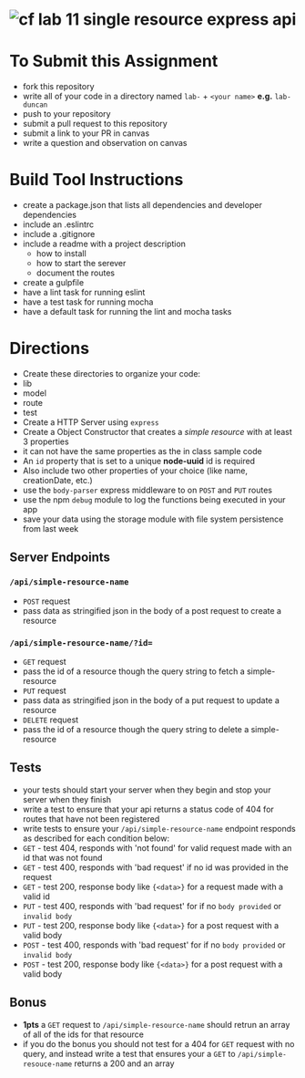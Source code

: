 ![cf](https://i.imgur.com/7v5ASc8.png) lab 11 single resource express api
======

# To Submit this Assignment
  * fork this repository
  * write all of your code in a directory named `lab-` + `<your name>` **e.g.** `lab-duncan`
  * push to your repository
  * submit a pull request to this repository
  * submit a link to your PR in canvas
  * write a question and observation on canvas

# Build Tool Instructions
* create a package.json that lists all dependencies and developer dependencies
* include an .eslintrc
* include a .gitignore
* include a readme with a project description
  * how to install
  * how to start the serever
  * document the routes
* create a gulpfile
 * have a lint task for running eslint
 * have a test task for running mocha
 * have a default task for running the lint and mocha tasks

# Directions
* Create these directories to organize your code:
 * lib
 * model
 * route
 * test
* Create a HTTP Server using `express`
* Create a Object Constructor that creates a _simple resource_ with at least 3 properties
 * it can not have the same properties as the in class sample code
 * An `id` property that is set to a unique **node-uuid** id is required
 * Also include two other properties of your choice (like name, creationDate, etc.)
* use the `body-parser` express middleware to on `POST` and `PUT` routes
* use the npm `debug` module to log the functions being executed in your app
* save your data using the storage module with file system persistence from last week

## Server Endpoints
### `/api/simple-resource-name`
* `POST` request
 * pass data as stringified json in the body of a post request to create a resource

### `/api/simple-resource-name/?id=`
* `GET` request
 * pass the id of a resource though the query string to fetch a simple-resource   
* `PUT` request
 * pass data as stringified json in the body of a put request to update a resource
* `DELETE` request
 * pass the id of a resource though the query string to delete a simple-resource   

## Tests
* your tests should start your server when they begin and stop your server when they finish
* write a test to ensure that your api returns a status code of 404 for routes that have not been registered
* write tests to ensure your `/api/simple-resource-name` endpoint responds as described for each condition below:
 * `GET` - test 404, responds with 'not found' for valid request made with an id that was not found
 * `GET` - test 400, responds with 'bad request' if no id was provided in the request
 * `GET` - test 200, response body like `{<data>}` for a request made with a valid id
 * `PUT` - test 400, responds with 'bad request' for if no `body provided` or `invalid body`
 * `PUT` - test 200, response body like  `{<data>}` for a post request with a valid body
 * `POST` - test 400, responds with 'bad request' for if no `body provided` or `invalid body`
 * `POST` - test 200, response body like  `{<data>}` for a post request with a valid body

## Bonus
* **1pts** a `GET` request to `/api/simple-resource-name` should retrun an array of all of the ids for that resource
 * if you do the bonus you should not test for a 404 for `GET` request with no query, and instead write a test that ensures your a `GET` to `/api/simple-resouce-name` returns a 200 and an array
